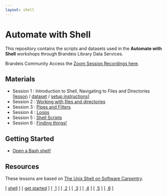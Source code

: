 ```yaml
---
layout: shell
---
```


# Automate with Shell

This repository contains the scripts and datasets used in the **Automate with Shell** workshops through Brandeis Library Data Services.

Brandeis Community Access the [Zoom Session Recordings here](https://docs.google.com/document/d/1-kjo4I40Ovu0-DXxMi9sfps7VhQmY-JF_lPx9cc9cM4/edit?usp=sharing).

## Materials
- Session 1 :  Introduction to Shell, Navigating to Files and Directories [[lesson](/shell/shell-1/) / [dataset](https://github.com/DeisData/unix-shell/blob/master/data-shell.zip) / [setup instructions](/shell/shell-start/)]
- Session 2 :  [Working with files and directories](/shell/shell-2/)
- Session 3 :  [Pipes and Filters](/shell/shell-3/)
- Session 4 :  [Loops](/shell/shell-4/)
- Session 5 :  [Shell Scripts](/shell/shell-5/)
- Session 6 :  [Finding things!](/shell/shell-6/)

## Getting Started  
- [Open a Bash shell!](shell-start.html)

## Resources
These lessons are based on [The Unix Shell on Software Carpentry](http://swcarpentry.github.io/shell-novice/).


<span class="lesson">
    [&nbsp;<a href="/shell">shell</a>&nbsp;]
    [&nbsp;<a href="/shell/shell-start/">get started</a>&nbsp;]
    [&nbsp;<a href="/shell/shell-1"> 1</a>&nbsp;]
    [&nbsp;<a href="/shell/shell-2"> 2</a>&nbsp;]
    [&nbsp;<a href="/shell/shell-3"> 3</a>&nbsp;]
    [&nbsp;<a href="/shell/shell-4"> 4</a>&nbsp;]
    [&nbsp;<a href="/shell/shell-5"> 5</a>&nbsp;]
    [&nbsp;<a href="/shell/shell-6"> 6</a>&nbsp;]
    
</span>


